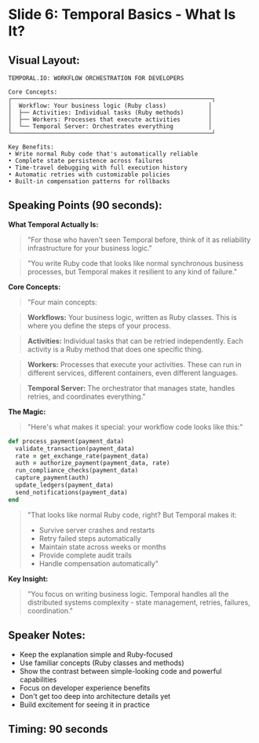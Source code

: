# Slide 6: Temporal Basics - What Is It?

## Visual Layout:
```
TEMPORAL.IO: WORKFLOW ORCHESTRATION FOR DEVELOPERS

Core Concepts:
┌─────────────────────────────────────────────────────────┐
│  Workflow: Your business logic (Ruby class)            │
│  ├── Activities: Individual tasks (Ruby methods)       │
│  ├── Workers: Processes that execute activities        │
│  └── Temporal Server: Orchestrates everything          │
└─────────────────────────────────────────────────────────┘

Key Benefits:
• Write normal Ruby code that's automatically reliable
• Complete state persistence across failures
• Time-travel debugging with full execution history
• Automatic retries with customizable policies
• Built-in compensation patterns for rollbacks
```

## Speaking Points (90 seconds):

**What Temporal Actually Is:**
> "For those who haven't seen Temporal before, think of it as reliability infrastructure for your business logic."

> "You write Ruby code that looks like normal synchronous business processes, but Temporal makes it resilient to any kind of failure."

**Core Concepts:**
> "Four main concepts:

> **Workflows:** Your business logic, written as Ruby classes. This is where you define the steps of your process.

> **Activities:** Individual tasks that can be retried independently. Each activity is a Ruby method that does one specific thing.

> **Workers:** Processes that execute your activities. These can run in different services, different containers, even different languages.

> **Temporal Server:** The orchestrator that manages state, handles retries, and coordinates everything."

**The Magic:**
> "Here's what makes it special: your workflow code looks like this:"

```ruby
def process_payment(payment_data)
  validate_transaction(payment_data)
  rate = get_exchange_rate(payment_data)
  auth = authorize_payment(payment_data, rate)
  run_compliance_checks(payment_data)
  capture_payment(auth)
  update_ledgers(payment_data)
  send_notifications(payment_data)
end
```

> "That looks like normal Ruby code, right? But Temporal makes it:
> - Survive server crashes and restarts
> - Retry failed steps automatically  
> - Maintain state across weeks or months
> - Provide complete audit trails
> - Handle compensation automatically"

**Key Insight:**
> "You focus on writing business logic. Temporal handles all the distributed systems complexity - state management, retries, failures, coordination."

## Speaker Notes:
- Keep the explanation simple and Ruby-focused
- Use familiar concepts (Ruby classes and methods)
- Show the contrast between simple-looking code and powerful capabilities
- Focus on developer experience benefits
- Don't get too deep into architecture details yet
- Build excitement for seeing it in practice

## Timing: 90 seconds